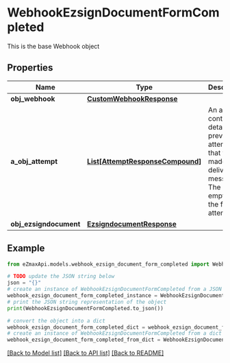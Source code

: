 # WebhookEzsignDocumentFormCompleted

This is the base Webhook object

## Properties

Name | Type | Description | Notes
------------ | ------------- | ------------- | -------------
**obj_webhook** | [**CustomWebhookResponse**](CustomWebhookResponse.md) |  | 
**a_obj_attempt** | [**List[AttemptResponseCompound]**](AttemptResponse.md) | An array containing details of previous attempts that were made to deliver the message. The array is empty if it&#39;s the first attempt. | 
**obj_ezsigndocument** | [**EzsigndocumentResponse**](EzsigndocumentResponse.md) |  | 

## Example

```python
from eZmaxApi.models.webhook_ezsign_document_form_completed import WebhookEzsignDocumentFormCompleted

# TODO update the JSON string below
json = "{}"
# create an instance of WebhookEzsignDocumentFormCompleted from a JSON string
webhook_ezsign_document_form_completed_instance = WebhookEzsignDocumentFormCompleted.from_json(json)
# print the JSON string representation of the object
print(WebhookEzsignDocumentFormCompleted.to_json())

# convert the object into a dict
webhook_ezsign_document_form_completed_dict = webhook_ezsign_document_form_completed_instance.to_dict()
# create an instance of WebhookEzsignDocumentFormCompleted from a dict
webhook_ezsign_document_form_completed_from_dict = WebhookEzsignDocumentFormCompleted.from_dict(webhook_ezsign_document_form_completed_dict)
```
[[Back to Model list]](../README.md#documentation-for-models) [[Back to API list]](../README.md#documentation-for-api-endpoints) [[Back to README]](../README.md)


